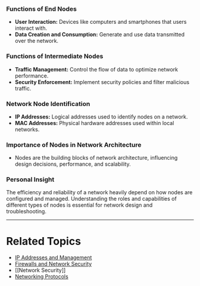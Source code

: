 ### **Functions of End Nodes**

- **User Interaction:** Devices like computers and smartphones that users interact with.
- **Data Creation and Consumption:** Generate and use data transmitted over the network.

### **Functions of Intermediate Nodes**

- **Traffic Management:** Control the flow of data to optimize network performance.
- **Security Enforcement:** Implement security policies and filter malicious traffic.

### **Network Node Identification**

- **IP Addresses:** Logical addresses used to identify nodes on a network.
- **MAC Addresses:** Physical hardware addresses used within local networks.

### **Importance of Nodes in Network Architecture**

- Nodes are the building blocks of network architecture, influencing design decisions, performance, and scalability.

### **Personal Insight**

The efficiency and reliability of a network heavily depend on how nodes are configured and managed. Understanding the roles and capabilities of different types of nodes is essential for network design and troubleshooting.

---

# Related Topics

- [IP Addresses and Management](IP%20Addresses%20and%20Management.md)
- [Firewalls and Network Security](Firewalls%20and%20Network%20Security.md)
- [[Network Security]]
- [Networking Protocols](Networking%20Protocols.md)
